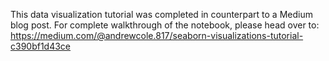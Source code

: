 This data visualization tutorial was completed in counterpart to a Medium blog post. For complete walkthrough of the notebook, please head over to:
https://medium.com/@andrewcole.817/seaborn-visualizations-tutorial-c390bf1d43ce